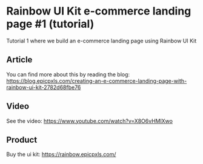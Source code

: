 # Rainbow UI Kit e-commerce landing page #1 (tutorial)

Tutorial 1 where we build an e-commerce landing page using Rainbow UI Kit

## Article
You can find more about this by reading the blog:
https://blog.epicpxls.com/creating-an-e-commerce-landing-page-with-rainbow-ui-kit-2782d68fbe76

## Video
See the video:
https://www.youtube.com/watch?v=X8O6vHMlXwo

## Product
Buy the ui kit:
https://rainbow.epicpxls.com/
